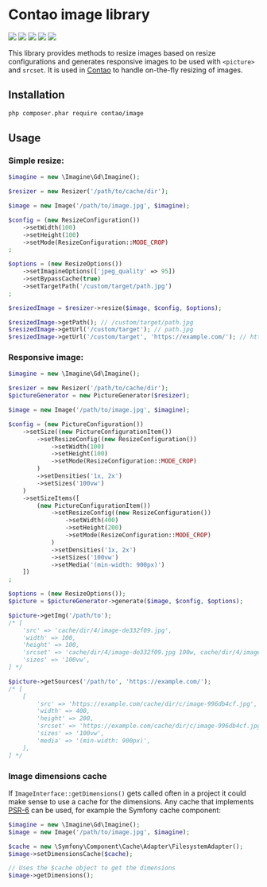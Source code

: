 Contao image library
====================

[![](https://img.shields.io/travis/contao/image/master.svg?style=flat-square)](https://travis-ci.org/contao/image/)
[![](https://img.shields.io/scrutinizer/g/contao/image/master.svg?style=flat-square)](https://scrutinizer-ci.com/g/contao/image/)
[![](https://img.shields.io/coveralls/contao/image/master.svg?style=flat-square)](https://coveralls.io/github/contao/image)
[![](https://img.shields.io/packagist/v/contao/image.svg?style=flat-square)](https://packagist.org/packages/contao/image)
[![](https://img.shields.io/packagist/dt/contao/image.svg?style=flat-square)](https://packagist.org/packages/contao/image)

This library provides methods to resize images based on resize configurations
and generates responsive images to be used with `<picture>` and `srcset`. It is
used in [Contao][1] to handle on-the-fly resizing of images.

Installation
------------

```sh
php composer.phar require contao/image
```

Usage
-----

### Simple resize:

```php
$imagine = new \Imagine\Gd\Imagine();

$resizer = new Resizer('/path/to/cache/dir');

$image = new Image('/path/to/image.jpg', $imagine);

$config = (new ResizeConfiguration())
    ->setWidth(100)
    ->setHeight(100)
    ->setMode(ResizeConfiguration::MODE_CROP)
;

$options = (new ResizeOptions())
    ->setImagineOptions(['jpeg_quality' => 95])
    ->setBypassCache(true)
    ->setTargetPath('/custom/target/path.jpg')
;

$resizedImage = $resizer->resize($image, $config, $options);

$resizedImage->getPath(); // /custom/target/path.jpg
$resizedImage->getUrl('/custom/target'); // path.jpg
$resizedImage->getUrl('/custom/target', 'https://example.com/'); // https://example.com/path.jpg
```

### Responsive image:

```php
$imagine = new \Imagine\Gd\Imagine();

$resizer = new Resizer('/path/to/cache/dir');
$pictureGenerator = new PictureGenerator($resizer);

$image = new Image('/path/to/image.jpg', $imagine);

$config = (new PictureConfiguration())
    ->setSize((new PictureConfigurationItem())
        ->setResizeConfig((new ResizeConfiguration())
            ->setWidth(100)
            ->setHeight(100)
            ->setMode(ResizeConfiguration::MODE_CROP)
        )
        ->setDensities('1x, 2x')
        ->setSizes('100vw')
    )
    ->setSizeItems([
        (new PictureConfigurationItem())
            ->setResizeConfig((new ResizeConfiguration())
                ->setWidth(400)
                ->setHeight(200)
                ->setMode(ResizeConfiguration::MODE_CROP)
            )
            ->setDensities('1x, 2x')
            ->setSizes('100vw')
            ->setMedia('(min-width: 900px)')
    ])
;

$options = (new ResizeOptions());
$picture = $pictureGenerator->generate($image, $config, $options);

$picture->getImg('/path/to');
/* [
    'src' => 'cache/dir/4/image-de332f09.jpg',
    'width' => 100,
    'height' => 100,
    'srcset' => 'cache/dir/4/image-de332f09.jpg 100w, cache/dir/4/image-9e0829dd.jpg 200w',
    'sizes' => '100vw',
] */

$picture->getSources('/path/to', 'https://example.com/');
/* [
    [
        'src' => 'https://example.com/cache/dir/c/image-996db4cf.jpg',
        'width' => 400,
        'height' => 200,
        'srcset' => 'https://example.com/cache/dir/c/image-996db4cf.jpg 400w, https://example.com/cache/dir/2/image-457dc5e0.jpg 800w',
        'sizes' => '100vw',
        'media' => '(min-width: 900px)',
    ],
] */
```

### Image dimensions cache

If `ImageInterface::getDimensions()` gets called often in a project it could
make sense to use a cache for the dimensions. Any cache that implements
[PSR-6][2] can be used, for example the Symfony cache component:

```php
$imagine = new \Imagine\Gd\Imagine();
$image = new Image('/path/to/image.jpg', $imagine);

$cache = new \Symfony\Component\Cache\Adapter\FilesystemAdapter();
$image->setDimensionsCache($cache);

// Uses the $cache object to get the dimensions
$image->getDimensions();
```

[1]: https://contao.org
[2]: http://www.php-fig.org/psr/psr-6/
